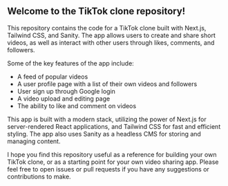 ## Welcome to the TikTok clone repository!

This repository contains the code for a TikTok clone built with Next.js, Tailwind CSS, and Sanity. The app allows users to create and share short videos, as well as interact with other users through likes, comments, and followers.

Some of the key features of the app include:

 - A feed of popular videos
 - A user profile page with a list of their own videos and followers
 - User sign up through Google login
 - A video upload and editing page
 - The ability to like and comment on videos

This app is built with a modern stack, utilizing the power of Next.js for server-rendered React applications, and Tailwind CSS for fast and efficient styling. The app also uses Sanity as a headless CMS for storing and managing content.

I hope you find this repository useful as a reference for building your own TikTok clone, or as a starting point for your own video sharing app. Please feel free to open issues or pull requests if you have any suggestions or contributions to make.
